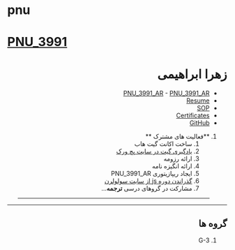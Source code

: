 # pnu
 # [PNU_3991](https://github.com/AliRazavi-edu/PNU_3991#TOC)	


<div dir="rtl">

# زهرا ابراهیمی
- [PNU_3991_AR](https://github.com/ebrahimiz/PNU_3991_AR)	- [PNU_3991_AR](https://github.com/ebrahimiz/PNU_3991_AR)
- [Resume](https://ebrahimiz.github.io/Resume/) 	
- [SOP](https://ebrahimiz.github.io/SOP/)
- [Certificates](https://ebrahimiz.github.io/Certificates/)
- [GitHub](https://github.com/ebrahimiz)	

 
1. **فعالیت های مشترک **
     1.  ساخت اکانت گیت هاب
    2. [یادگیری گیت در سایت پچ ورک](http://jlord.us/patchwork/)	   
    3.  ارائه رزومه
    4.  ارائه انگیزه نامه
    5. ایجاد ریپازیتوری PNU_3991_AR	   
    6. [گذراندن دوره js از سایت سولولرن](http://Sololearn.com)	 
    7.  مشارکت در گروهای درسی
 **ترجمه**...   
    ----------------------------------------------
------------------------------------------
## گروه ها
<a name="G3"></a>	<a name="G3"></a>
1. G-3	
  >
